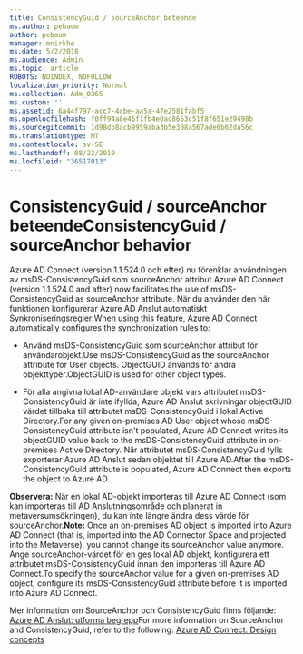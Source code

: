 ```yaml
---
title: ConsistencyGuid / sourceAnchor beteende
ms.author: pebaum
author: pebaum
manager: mnirkhe
ms.date: 5/2/2018
ms.audience: Admin
ms.topic: article
ROBOTS: NOINDEX, NOFOLLOW
localization_priority: Normal
ms.collection: Adm_O365
ms.custom: ''
ms.assetid: 6a44f797-acc7-4cbe-aa5a-47e2581fabf5
ms.openlocfilehash: f0ff94a8e46f1fb4e0ac8653c51f8f651e29498b
ms.sourcegitcommit: 1d98db8acb9959aba3b5e308a567ade6b62da56c
ms.translationtype: MT
ms.contentlocale: sv-SE
ms.lasthandoff: 08/22/2019
ms.locfileid: "36517013"
---
```

# <a name="consistencyguid--sourceanchor-behavior"></a><span data-ttu-id="7096c-102">ConsistencyGuid / sourceAnchor beteende</span><span class="sxs-lookup"><span data-stu-id="7096c-102">ConsistencyGuid / sourceAnchor behavior</span></span>

<span data-ttu-id="7096c-103">Azure AD Connect (version 1.1.524.0 och efter) nu förenklar användningen av msDS-ConsistencyGuid som sourceAnchor attribut.</span><span class="sxs-lookup"><span data-stu-id="7096c-103">Azure AD Connect (version 1.1.524.0 and after) now facilitates the use of msDS-ConsistencyGuid as sourceAnchor attribute.</span></span> <span data-ttu-id="7096c-104">När du använder den här funktionen konfigurerar Azure AD Anslut automatiskt Synkroniseringsregler:</span><span class="sxs-lookup"><span data-stu-id="7096c-104">When using this feature, Azure AD Connect automatically configures the synchronization rules to:</span></span>
  
- <span data-ttu-id="7096c-105">Använd msDS-ConsistencyGuid som sourceAnchor attribut för användarobjekt.</span><span class="sxs-lookup"><span data-stu-id="7096c-105">Use msDS-ConsistencyGuid as the sourceAnchor attribute for User objects.</span></span> <span data-ttu-id="7096c-106">ObjectGUID används för andra objekttyper.</span><span class="sxs-lookup"><span data-stu-id="7096c-106">ObjectGUID is used for other object types.</span></span>
    
- <span data-ttu-id="7096c-107">För alla angivna lokal AD-användare objekt vars attributet msDS-ConsistencyGuid är inte ifyllda, Azure AD Anslut skrivningar objectGUID värdet tillbaka till attributet msDS-ConsistencyGuid i lokal Active Directory.</span><span class="sxs-lookup"><span data-stu-id="7096c-107">For any given on-premises AD User object whose msDS-ConsistencyGuid attribute isn't populated, Azure AD Connect writes its objectGUID value back to the msDS-ConsistencyGuid attribute in on-premises Active Directory.</span></span> <span data-ttu-id="7096c-108">När attributet msDS-ConsistencyGuid fylls exporterar Azure AD Anslut sedan objektet till Azure AD.</span><span class="sxs-lookup"><span data-stu-id="7096c-108">After the msDS-ConsistencyGuid attribute is populated, Azure AD Connect then exports the object to Azure AD.</span></span>
    
 <span data-ttu-id="7096c-109">**Observera:** När en lokal AD-objekt importeras till Azure AD Connect (som kan importeras till AD Anslutningsområde och planerat in metaversumsökningen), du kan inte längre ändra dess värde för sourceAnchor.</span><span class="sxs-lookup"><span data-stu-id="7096c-109">**Note:** Once an on-premises AD object is imported into Azure AD Connect (that is, imported into the AD Connector Space and projected into the Metaverse), you cannot change its sourceAnchor value anymore.</span></span> <span data-ttu-id="7096c-110">Ange sourceAnchor-värdet för en ges lokal AD objekt, konfigurera ett attributet msDS-ConsistencyGuid innan den importeras till Azure AD Connect.</span><span class="sxs-lookup"><span data-stu-id="7096c-110">To specify the sourceAnchor value for a given on-premises AD object, configure its msDS-ConsistencyGuid attribute before it is imported into Azure AD Connect.</span></span> 
  
<span data-ttu-id="7096c-111">Mer information om SourceAnchor och ConsistencyGuid finns följande: [Azure AD Anslut: utforma begrepp](https://docs.microsoft.com/azure/active-directory/connect/active-directory-aadconnect-design-concepts)</span><span class="sxs-lookup"><span data-stu-id="7096c-111">For more information on SourceAnchor and ConsistencyGuid, refer to the following: [Azure AD Connect: Design concepts](https://docs.microsoft.com/azure/active-directory/connect/active-directory-aadconnect-design-concepts)</span></span>
  

